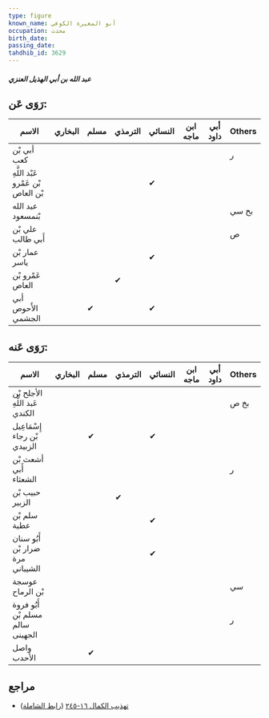 ```yaml
---
type: figure
known_name: أبو المغيرة الكوفي
occupation: محدث
birth_date:
passing_date:
tahdhib_id: 3629
---
```

##### عبد الله بن أبي الهذيل العنزي

## رَوَى عَن:
| الاسم                              | البخاري | مسلم | الترمذي | النسائي | ابن ماجه | أبي داود | Others |
| ---------------------------------- | ------- | ---- | ------- | ------- | -------- | -------- | ------ |
| أبي بْن كعب                        |         |      |         |         |          |          | ر      |
| عَبْد اللَّهِ بْن عَمْرو بْن العاص |         |      |         | ✔       |          |          |        |
| عبد الله بْنمسعود                  |         |      |         |         |          |          | بخ سي  |
| علي بْن أَبي طالب                  |         |      |         |         |          |          | ص      |
| عمار بْن ياسر                      |         |      |         | ✔       |          |          |        |
| عَمْرو بْن العاص                   |         |      | ✔       |         |          |          |        |
| أبي الأَحوص الجشمي                 |         | ✔    |         | ✔       |          |          |        |
## رَوَى عَنه:
| الاسم                            | البخاري | مسلم | الترمذي | النسائي | ابن ماجه | أبي داود | Others |
| -------------------------------- | ------- | ---- | ------- | ------- | -------- | -------- | ------ |
| الأجلح بْن عَبد اللَّهِ الكندي   |         |      |         |         |          |          | بخ ص   |
| إِسْمَاعِيل بْن رجاء الزبيدي     |         | ✔    |         | ✔       |          |          |        |
| أشعث بْن أَبي الشعثاء            |         |      |         |         |          |          | ر      |
| حبيب بْن الزبير                  |         |      | ✔       |         |          |          |        |
| سلم بْن عطية                     |         |      |         | ✔       |          |          |        |
| أَبُو سنان ضرار بْن مرة الشيباني |         |      |         | ✔       |          |          |        |
| عوسجة بْن الرماح                 |         |      |         |         |          |          | سي     |
| أَبُو فروة مسلم بْن سالم الجهينى |         |      |         |         |          |          | ر      |
| واصل الأحدب                      |         | ✔    |         |         |          |          |        |
## مراجع
- [تهذيب الكمال ١٦-٢٤٥](obsidian://open?vault=Tahdhib-al-Kamal&file=Figures/٣٦٢٩-عبد%20الله%20بن%20أبي%20الهذيل%20العنزي) ([رابط الشاملة](https://shamela.ws/book/3722/8238))